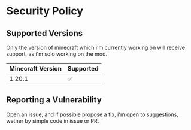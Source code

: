 # Security Policy

## Supported Versions

Only the version of minecraft which i'm currently working on will receive support, as i'm solo working on the mod.

| Minecraft Version | Supported          |
| ----------------- | ------------------ |
| 1.20.1            | :white_check_mark: |

## Reporting a Vulnerability

Open an issue, and if possible propose a fix, i'm open to suggestions, wether by simple code in issue or PR.
